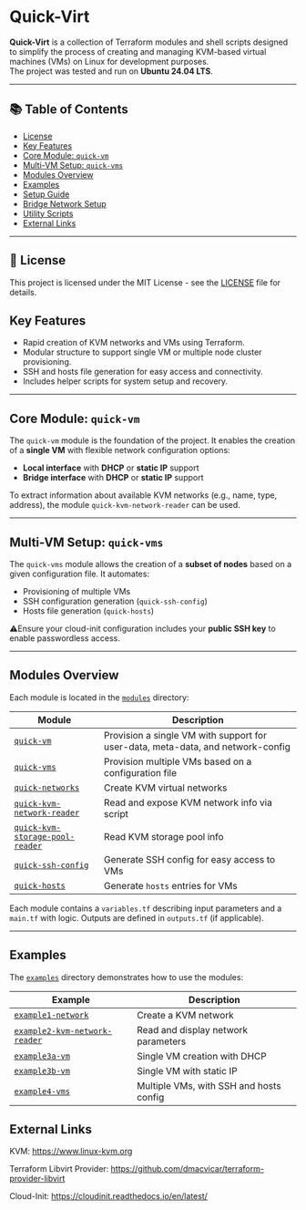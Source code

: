 # Quick-Virt

**Quick-Virt** is a collection of Terraform modules and shell scripts designed to simplify the process of creating and managing KVM-based virtual machines (VMs) on Linux for development purposes.  
The project was tested and run on **Ubuntu 24.04 LTS**.

---

## 📚 Table of Contents

- [License](#-license)
- [Key Features](#-key-features)
- [Core Module: `quick-vm`](#-core-module-quick-vm)
- [Multi-VM Setup: `quick-vms`](#-multi-vm-setup-quick-vms)
- [Modules Overview](#-modules-overview)
- [Examples](#-examples)
- [Setup Guide](#-setup-guide)
- [Bridge Network Setup](#-bridge-network-setup)
- [Utility Scripts](#-utility-scripts)
- [External Links](#-external-links)

---
## 📝 License

This project is licensed under the MIT License - see the [LICENSE](./LICENSE) file for details.

## Key Features

- Rapid creation of KVM networks and VMs using Terraform.
- Modular structure to support single VM or multiple node cluster provisioning.
- SSH and hosts file generation for easy access and connectivity.
- Includes helper scripts for system setup and recovery.

---

## Core Module: `quick-vm`

The `quick-vm` module is the foundation of the project. It enables the creation of a **single VM** with flexible network configuration options:

- **Local interface** with **DHCP** or **static IP** support
- **Bridge interface** with **DHCP** or **static IP** support

To extract information about available KVM networks (e.g., name, type, address), the module `quick-kvm-network-reader` can be used.

---

## Multi-VM Setup: `quick-vms`

The `quick-vms` module allows the creation of a **subset of nodes** based on a given configuration file. It automates:

- Provisioning of multiple VMs
- SSH configuration generation (`quick-ssh-config`)
- Hosts file generation (`quick-hosts`)

⚠Ensure your cloud-init configuration includes your **public SSH key** to enable passwordless access.

---

## Modules Overview

Each module is located in the [`modules`](./modules) directory:

| Module | Description |
|--------|-------------|
| [`quick-vm`](./modules/quick-vm) | Provision a single VM with support for user-data, meta-data, and network-config |
| [`quick-vms`](./modules/quick-vms) | Provision multiple VMs based on a configuration file |
| [`quick-networks`](./modules/quick-networks) | Create KVM virtual networks |
| [`quick-kvm-network-reader`](./modules/quick-kvm-network-reader) | Read and expose KVM network info via script |
| [`quick-kvm-storage-pool-reader`](./modules/quick-kvm-storage-pool-reader) | Read KVM storage pool info |
| [`quick-ssh-config`](./modules/quick-ssh-config) | Generate SSH config for easy access to VMs |
| [`quick-hosts`](./modules/quick-hosts) | Generate `hosts` entries for VMs |

Each module contains a `variables.tf` describing input parameters and a `main.tf` with logic. Outputs are defined in `outputs.tf` (if applicable).

---

## Examples

The [`examples`](./examples) directory demonstrates how to use the modules:

| Example | Description |
|---------|-------------|
| [`example1-network`](./examples/example1-network) | Create a KVM network |
| [`example2-kvm-network-reader`](./examples/example2-kvm-network-reader) | Read and display network parameters |
| [`example3a-vm`](./examples/example3a-vm) | Single VM creation with DHCP |
| [`example3b-vm`](./examples/example3b-vm) | Single VM with static IP |
| [`example4-vms`](./examples/example4-vms) | Multiple VMs, with SSH and hosts config |



## External Links
KVM: https://www.linux-kvm.org

Terraform Libvirt Provider: https://github.com/dmacvicar/terraform-provider-libvirt

Cloud-Init: https://cloudinit.readthedocs.io/en/latest/
